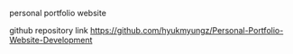 personal portfolio website

github repository link https://github.com/hyukmyungz/Personal-Portfolio-Website-Development
